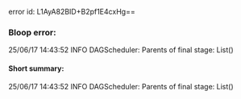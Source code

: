 error id: L1AyA82BID+B2pf1E4cxHg==
### Bloop error:

25/06/17 14:43:52 INFO DAGScheduler: Parents of final stage: List()
#### Short summary: 

25/06/17 14:43:52 INFO DAGScheduler: Parents of final stage: List()
